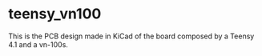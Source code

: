 # teensy_vn100
This is the PCB design made in KiCad of the board composed by a Teensy 4.1 and a vn-100s. 
